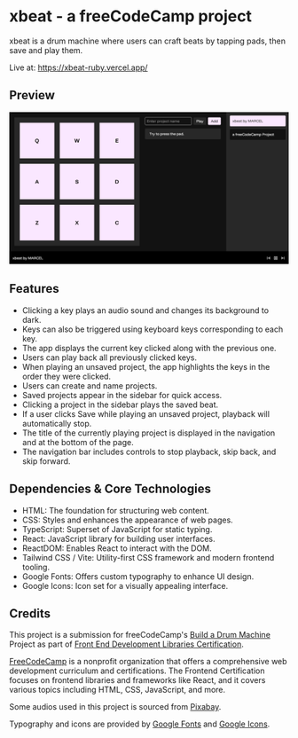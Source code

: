 # xbeat - a freeCodeCamp project

xbeat is a drum machine where users can craft beats by tapping pads, then save and play them.

Live at: https://xbeat-ruby.vercel.app/

## Preview

![xbeat preview](https://raw.githubusercontent.com/MACLEB1903/freeCodeCamp/refs/heads/main/Front-End-Development-Libraries/Build-a-Drum-Machine/public/preview.png)

## Features

- Clicking a key plays an audio sound and changes its background to dark.
- Keys can also be triggered using keyboard keys corresponding to each key.
- The app displays the current key clicked along with the previous one.
- Users can play back all previously clicked keys.
- When playing an unsaved project, the app highlights the keys in the order they were clicked.
- Users can create and name projects.
- Saved projects appear in the sidebar for quick access.
- Clicking a project in the sidebar plays the saved beat.
- If a user clicks Save while playing an unsaved project, playback will automatically stop.
- The title of the currently playing project is displayed in the navigation and at the bottom of the page.
- The navigation bar includes controls to stop playback, skip back, and skip forward.

## Dependencies & Core Technologies

- HTML: The foundation for structuring web content.
- CSS: Styles and enhances the appearance of web pages.
- TypeScript: Superset of JavaScript for static typing.
- React: JavaScript library for building user interfaces.
- ReactDOM: Enables React to interact with the DOM.
- Tailwind CSS / Vite: Utility-first CSS framework and modern frontend tooling.
- Google Fonts: Offers custom typography to enhance UI design.
- Google Icons: Icon set for a visually appealing interface.

## Credits

This project is a submission for freeCodeCamp's [Build a Drum Machine](https://www.freecodecamp.org/learn/front-end-development-libraries/front-end-development-libraries-projects/build-a-drum-machine) Project as part of [Front End Development Libraries Certification](https://www.freecodecamp.org/learn/front-end-development-libraries/).

[FreeCodeCamp](https://www.freecodecamp.org/) is a nonprofit organization that offers a comprehensive web development curriculum and certifications. The Frontend Certification focuses on frontend libraries and frameworks like React, and it covers various topics including HTML, CSS, JavaScript, and more.

Some audios used in this project is sourced from [Pixabay](https://pixabay.com/sound-effects/search/dum/).

Typography and icons are provided by [Google Fonts](https://fonts.google.com/) and [Google Icons](https://fonts.google.com/icons).
